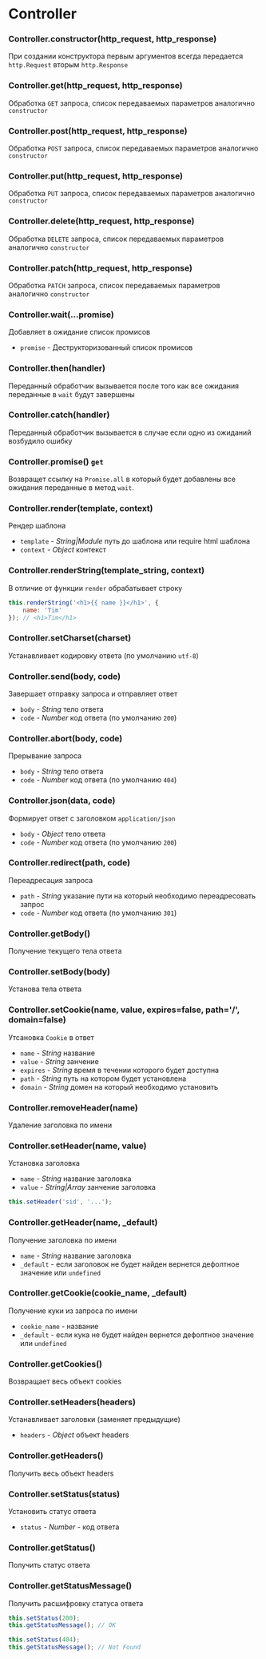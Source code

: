 # Controller

### Controller.constructor(http_request, http_response)
При создании конструктора первым аргументов всегда передается `http.Request` вторым `http.Response`


### Controller.get(http_request, http_response)
Обработка `GET` запроса, список передаваемых параметров аналогично `constructor`


### Controller.post(http_request, http_response)
Обработка `POST` запроса, список передаваемых параметров аналогично `constructor`


### Controller.put(http_request, http_response)
Обработка `PUT` запроса, список передаваемых параметров аналогично `constructor`


### Controller.delete(http_request, http_response)
Обработка `DELETE` запроса, список передаваемых параметров аналогично `constructor`


### Controller.patch(http_request, http_response)
Обработка `PATCH` запроса, список передаваемых параметров аналогично `constructor`


### Controller.wait(...promise)
Добавляет в ожидание список промисов
* `promise` - Деструкторизованный список промисов

### Controller.then(handler)
Переданный обработчик вызывается после того как все ожидания переданные в `wait` будут завершены


### Controller.catch(handler)
Переданный обработчик вызывается в случае если одно из ожиданий возбудило ошибку


### Controller.promise() `get`
Возвращет ссылку на `Promise.all` в который будет добавлены все ожидания переданные в метод `wait`.


### Controller.render(template, context)
Рендер шаблона
* `template` - *String|Module* путь до шаблона или require html шаблона
* `context` - *Object* контекст

### Controller.renderString(template_string, context)
В отличие от функции `render` обрабатывает строку 
```javascript
this.renderString('<h1>{{ name }}</h1>', {
    name: 'Tim'
}); // <h1>Tim</h1>
```

### Controller.setCharset(charset)
Устанавливает кодировку ответа (по умолчанию `utf-8`)


### Controller.send(body, code)
Завершает отправку запроса и отправляет ответ 
* `body` - *String* тело ответа
* `code` - *Number* код ответа (по умолчанию `200`)


### Controller.abort(body, code)
Прерывание запроса
* `body` - *String* тело ответа
* `code` - *Number* код ответа (по умолчанию `404`)

### Controller.json(data, code)
Формирует ответ  с заголовком `application/json`
* `body` - *Object* тело ответа
* `code` - *Number* код ответа (по умолчанию `200`)

### Controller.redirect(path, code)
Переадресация запроса
* `path` - *String* указание пути на который необходимо переадресовать запрос
* `code` - *Number* код ответа (по умолчанию `301`)


### Controller.getBody()
Получение текущего тела ответа


### Controller.setBody(body)
Установа тела ответа


### Controller.setCookie(name, value, expires=false, path='/', domain=false)
Утсановка `Cookie` в ответ
* `name` - *String* название
* `value` - *String* занчение
* `expires` - *String* время в течении которого будет доступна
* `path` - *String* путь на котором будет установлена
* `domain` - *String* домен на который необходимо установить 


### Controller.removeHeader(name)
Удаление заголовка по имени

### Controller.setHeader(name, value)
Установка заголовка 
* `name` - *String* название заголовка
* `value` - *String|Array* занчение заголовка

```javascript
this.setHeader('sid', '...');
```


### Controller.getHeader(name, _default)
Получение заголовка по имени
* `name` - *String* название заголовка
* `_default` - если заголовок не будет найден вернется дефолтное значение или `undefined`


### Controller.getCookie(cookie_name, _default)
Получение куки из запроса по имени
* `cookie_name` - название
* `_default` - если кука не будет найден вернется дефолтное значение или `undefined`


### Controller.getCookies()
Возвращает весь объект cookies 


### Controller.setHeaders(headers)
Устанавливает заголовки (заменяет предыдущие)
* `headers` - *Object* объект headers


### Controller.getHeaders()
Получить весь объект headers


### Controller.setStatus(status)
Установить статус ответа
* `status` - *Number* - код ответа


### Controller.getStatus()
Получить статус ответа


### Controller.getStatusMessage()
Получить расшифровку статуса ответа
```javascript
this.setStatus(200);
this.getStatusMessage(); // OK

this.setStatus(404);
this.getStatusMessage(); // Not Found
```

